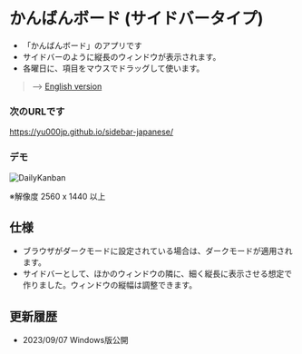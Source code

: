 # かんばんボード (サイドバータイプ)

- 「かんばんボード」のアプリです
- サイドバーのように縦長のウィンドウが表示されます。
- 各曜日に、項目をマウスでドラッグして使います。

> --> [English version](https://github.com/YU000jp/daily-kanban-sidebar-english)

### 次のURLです

https://yu000jp.github.io/sidebar-japanese/

### デモ

  ![DailyKanban](https://github.com/YU000jp/daily-kanban-sidebar-japanese/assets/111847207/32508758-226e-4642-b8c3-1d4bf7b1a3e8)

※解像度 2560 x 1440 以上


## 仕様

- ブラウザがダークモードに設定されている場合は、ダークモードが適用されます。
- サイドバーとして、ほかのウィンドウの隣に、細く縦長に表示させる想定で作りました。ウィンドウの縦幅は調整できます。

## 更新履歴

- 2023/09/07 Windows版公開
